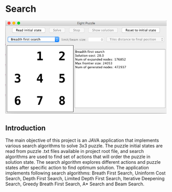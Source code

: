 # Search

<p align="center"><img src="https://raw.githubusercontent.com/IbrahimMuzaferija/Search/master/Search-UI.png"></p>

## Introduction

The main objective of this project is an JAVA application that implements various search algorithms to solve 3x3 puzzle. The puzzle initial states are read from puzzle .txt files available in project root file, and search algorithms are used to find set of actions that will order the puzzle in solution state. The search algorithm explores different actions and puzzle states after specific action to find optimum solution. The application implements following search algorithms: Breath First Search, Uninform Cost Search, Depth First Search, Limited Depth First Search, Iterative Deepening Search, Greedy Breath First Search, A* Search and Beam Search.
